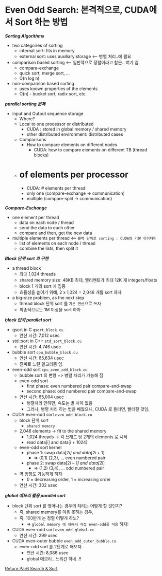 # Even Odd Search: 본격적으로, CUDA에서 Sort 하는 방법

***Sorting Algorithms***
- two categories of sorting
  - internal sort: fits in memory
  - external sort: uses auxiliary storage <-- 병렬 처리..에 필요 
- comparison based sorting <-- 일반적으로 정렬이라고 함은.. 여기 임
  - compare-exchange
  - quick sort, merge sort, ...
  - O(n log n)
- non-comparison based sorting 
    - uses known properties of the elements
  - O(n) - bucket sort, radix sort, etc.

***parallel sorting 문제***
- Input and Output sequence storage
  - Where?
  - Local to one processor or distributed
    - CUDA : stored in global memory / shared memory
    - other distributed environment: distributed cases
  - Comparisons
    - How to compare elements on different nodes
      - CUDA: how to compare elements on different TB (thread blocks)
  - # of elements per processor
    - CUDA: # elements per thread
    - only one (compare-exchange → communication)
    - multiple (compare-split → communication)

***Compare-Exchange***
- one element per thread
  - data on each node / thread
  - send the data to each other
  - compare and then, get the new data
- multiple elements per thread <== `블럭 단위로 sorting : CUDA의 기본 아이디어` 
  - list of elements on each node / thread
  - combine the lists, then split it

***Block 단위 sort 의 구현***
- a thread block
  - 최대 1,024 threads
  - shared memory size: 48KB 최대, 엘리멘트가 최대 12K 개 integers/floats
  - block 1 개의 sort 에 집중
  - 효율성을 높이기 위해, 2 x 1,024 = 2,048 개를 sort 하자
- a big-size problem, as the next step
  - thread block 단위 sort 를 `기본 연산`으로 쓰자
  - 최종적으로는 1M 이상을 sort 하자 
  
***block 단위 parallel sort***
- qsort in C `qsort_block.cu`
  - 연산 시간: 7,012 usec
- std::sort in C++ `std_sort_block.cu`
  - 연산 시간: 4,746 usec 
- bubble sort `cpu_bubble_block.cu`
  - 연산 시간: 65,634 usec 
  - 진짜로 느린 알고리즘 임.
- even-odd sort `cpu_even_odd_block.cu`
  - bubble sort 의 변형 => 병렬 처리가 가능해 짐 
  - even-odd sort
    - first phase: even numbered pair compare-and-swap
    - second phase: odd numbered pair compare-and-swap
  - 연산 시간: 65,004 usec
    - 병렬처리 안하면, 속도는 별 차이 없음
    - 그러나, 병렬 처리 하는 법을 배웠으니, CUDA 로 돌리면, 빨라질 것임.
- CUDA even-odd sort `even_odd_block.cu`
  - block 단위 sort
    - `shared memory`
  - 2,048 elements → fit to the shared memory
    - 1,024 threads → 각 쓰래드 당 2개의 elements 로 시작
    - read data[i] and data[i + 1024]
  - even-odd sort kernel
    - phase 1: swap data[2*i] and data[2*i + 1] 
      - => (0,1) (2,3), ... even numbered pair
    - phase 2: swap data[2*i – 1] and data[2*i] 
      - => (1,2) (3,4), ... odd numbered pair
  - 역 방향도 가능하게 하자
    - 0 = decreasing order, 1 = increasing order
  - 연산 시간: 302 usec

***global 메모리 활용 parallel sort***
- block 단위 sort 를 벗어나는 경우의 처리는 어떻게 할 것인지?
  - 즉, shared memory를 이용 못하는 경우, 
  - 즉, 100만개 는 정렬 어떻게 하노?
    - => `global memory 에 대해서 직접 even-odd를 적용` 하자!  
- CUDA even-odd sort `even_odd_global.cu`
  - 연산 시간: 299 usec
- CUDA even-outer bubble `even_odd_outer_bubble.cu`
  - even-odd sort 를 2단계로 해보자.
    - 연산 시간: 8,086 usec
    - global 메모리.. 느리긴 하네..!!


[Return Par6 Search & Sort](../README.md)  